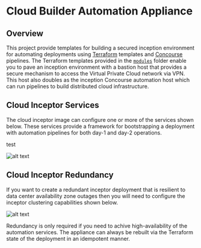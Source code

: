 # Cloud Builder Automation Appliance

## Overview

This project provide templates for building a secured inception environment for automating deployments using [Terraform](https://www.terraform.io/) templates and [Concourse](https://concourse-ci.org/) pipelines. The Terraform templates provided in the [`modules`](modules) folder enable you to pave an inception environment with a bastion host that provides a secure mechanism to access the Virtual Private Cloud network via VPN. This host also doubles as the inception Concourse automation host which can run pipelines to build distributed cloud infrastructure.

## Cloud Inceptor Services

The cloud inceptor image can configure one or more of the services shown below. These services provide a framework for bootstrapping a deployment with automation pipelines for both day-1 and day-2 operations. 

test

![alt text](docs/images/cloud-inceptor-services.png "Cloud Inceptor Services")

## Cloud Inceptor Redundancy

If you want to create a redundant inceptor deployment that is resilient to data center availability zone outages then you will need to configure the inceptor clustering capabilities shown below. 

![alt text](docs/images/cloud-inceptor-redundancy.png "Cloud Inceptor Redundancy")

Redundancy is only required if you need to achive high-availability of the automation services. The appliance can always be rebuilt via the Terraform state of the deployment in an idempotent manner.
